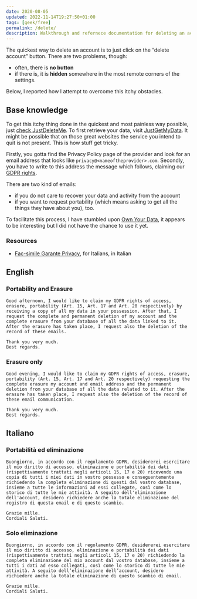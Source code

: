 ```yaml
---
date: 2020-08-05
updated: 2022-11-14T19:27:50+01:00
tags: [geek/free]
permalink: /delete/
description: Walkthrough and refernece documentation for deleting an account or quitting an online service in the most effective way possible.
---
```

The quickest way to delete an account is to just click on the “delete account” button. There are two problems, though:

- often, there is **no button**
- if there is, it is **hidden** somewhere in the most remote corners of the settings.

Below, I reported how I attempt to overcome this itchy obstacles.

## Base knowledge

To get this itchy thing done in the quickest and most painless way possible, just [check JustDeleteMe](https://justdeleteme.xyz/ 'Just Delete Me'). To first retrieve your data, visit [JustGetMyData](https://justgetmydata.com 'Just Get My Data'). It might be possible that on those great websites the service you intend to quit is not present. This is how stuff get tricky.

Firstly, you gotta find the Privacy Policy page of the provider and look for an email address that looks like `privacy@<nameoftheprovider>.com`. Secondly, you have to write to this address the message which follows, claiming our [GDPR rights](https://gdpr-info.eu 'Information on GDPR').

There are two kind of emails:
- if you do not care to recover your data and activity from the account
- if you want to request portability (which means asking to get all the things they have about you), too.

To facilitate this process, I have stumbled upon [Own Your Data](https://yourdigitalrights.org), it appears to be interesting but I did not have the chance to use it yet.

### Resources

- <a href='https://www.garanteprivacy.it/home/docweb/-/docweb-display/docweb/2014184' title='Documento del Garante della Privacy' lang='it' hreflang='it'>Fac-simile Garante Privacy</a>, for Italians, in Italian

## English

### Portability and Erasure

```
Good afternoon, I would like to claim my GDPR rights of access, erasure, portability (Art. 15, Art. 17 and Art. 20 respectively) by receiving a copy of all my data in your possession. After that, I request the complete and permanent deletion of my account and the complete erasure from your database of all the data linked to it.  After the erasure has taken place, I request also the deletion of the record of these emails.

Thank you very much.
Best regards.
```

### Erasure only

```
Good evening, I would like to claim my GDPR rights of access, erasure, portability (Art. 15, Art. 17 and Art. 20 respectively) requesting the complete erasure my account and email address and the permanent deletion from your database of all the data related to it. After the erasure has taken place, I request also the deletion of the record of these email communication.

Thank you very much.
Best regards.
```

## Italiano

### Portabilità ed eliminazione

```
Buongiorno, in accordo con il regolamento GDPR, desidererei esercitare il mio diritto di accesso, eliminazione e portabilità dei dati (rispettivamente trattati negli articoli 15, 17 e 20) ricevendo una copia di tutti i miei dati in vostro possesso e conseguentemente richiedendo la completa eliminazione di questi dal vostro database, insieme a tutte le informazioni ad essi collegate, così come lo storico di tutte le mie attività. A seguito dell'eliminazione dell'account, desidero richiedere anche la totale eliminazione del registro di questa email e di questo scambio.

Grazie mille.
Cordiali Saluti.
```

### Solo eliminazione

```
Buongiorno, in accordo con il regolamento GDPR, desidererei esercitare il mio diritto di accesso, eliminazione e portabilità dei dati (rispettivamente trattati negli articoli 15, 17 e 20) richiedendo la completa eliminazione del mio account dal vostro database, insieme a tutti i dati ad esso collegati, così come lo storico di tutte le mie attività. A seguito dell’eliminazione dell’account, desidero richiedere anche la totale eliminazione di questo scambio di email.

Grazie mille.
Cordiali Saluti.
```
